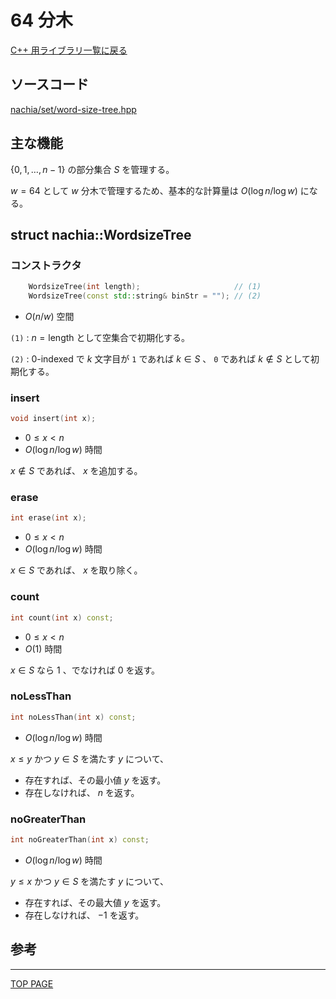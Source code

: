 # 64 分木

[C++ 用ライブラリ一覧に戻る](../index.md)

## ソースコード

[nachia/set/word-size-tree.hpp](https://github.com/NachiaVivias/cp-library/blob/main/Cpp/Include/nachia/set/word-size-tree.hpp)

## 主な機能

$\left\lbrace 0,1,\ldots ,n-1\right\rbrace$ の部分集合 $S$ を管理する。

$w=64$ として $w$ 分木で管理するため、基本的な計算量は $O(\log n/\log w)$ になる。

## struct nachia::WordsizeTree

### コンストラクタ

```c++
    WordsizeTree(int length);                     // (1)
    WordsizeTree(const std::string& binStr = ""); // (2)
```

- $O(n/w)$ 空間

`(1)` : $n=\text{length}$ として空集合で初期化する。

`(2)` : 0-indexed で $k$ 文字目が `1` であれば $k\in S$ 、 `0` であれば $k\notin S$ として初期化する。

### insert

```c++
void insert(int x);
```

- $0\leq x \lt n$
- $O(\log n/\log w)$ 時間

$x\notin S$ であれば、 $x$ を追加する。

### erase

```c++
int erase(int x);
```

- $0\leq x \lt n$
- $O(\log n/\log w)$ 時間

$x\in S$ であれば、 $x$ を取り除く。

### count

```c++
int count(int x) const;
```

- $0\leq x \lt n$
- $O(1)$ 時間

$x\in S$ なら $1$ 、でなければ $0$ を返す。

### noLessThan

```c++
int noLessThan(int x) const;
```

- $O(\log n/\log w)$ 時間

$x\leq y$ かつ $y\in S$ を満たす $y$ について、

* 存在すれば、その最小値 $y$ を返す。
* 存在しなければ、 $n$ を返す。

### noGreaterThan

```c++
int noGreaterThan(int x) const;
```

- $O(\log n/\log w)$ 時間

$y\leq x$ かつ $y\in S$ を満たす $y$ について、

* 存在すれば、その最大値 $y$ を返す。
* 存在しなければ、 $-1$ を返す。

## 参考


---

[TOP PAGE](https://nachiavivias.github.io/cp-library/)


<script type="text/x-mathjax-config">MathJax.Hub.Config({tex2jax:{inlineMath:[['\$','\$']],processEscapes:true},CommonHTML: {matchFontHeight:false}});</script>
<script type="text/javascript" async src="https://cdnjs.cloudflare.com/ajax/libs/mathjax/2.7.1/MathJax.js?config=TeX-MML-AM_CHTML"></script>


